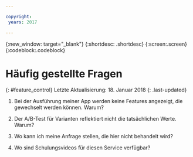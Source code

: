 ```yaml
---

copyright:
 years: 2017

---
```


{:new_window: target="_blank"}
{:shortdesc: .shortdesc}
{:screen:.screen}
{:codeblock:.codeblock}

# Häufig gestellte Fragen
{: #feature_control}
Letzte Aktualisierung: 18. Januar 2018
{: .last-updated}


1.	Bei der Ausführung meiner App werden keine Features angezeigt, die gewechselt werden können. Warum?


2.	Der A/B-Test für Varianten reflektiert nicht die tatsächlichen Werte. Warum?


3.	Wo kann ich meine Anfrage stellen, die hier nicht behandelt wird?


4.	Wo sind Schulungsvideos für diesen Service verfügbar?
